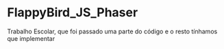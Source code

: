 # FlappyBird_JS_Phaser
Trabalho Escolar, que foi passado uma parte do código e o resto tínhamos que implementar
